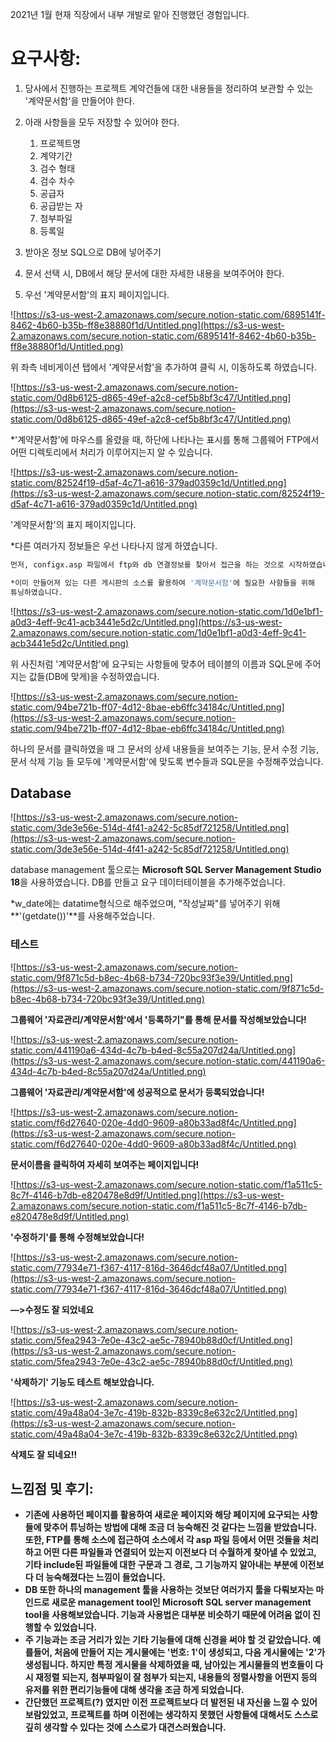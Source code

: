 2021년 1월 현재 직장에서 내부 개발로 맡아 진행했던 경험입니다.

# 요구사항:

1. 당사에서 진행하는 프로젝트 계약건들에 대한 내용들을 정리하여 보관할 수 있는 '계약문서함'을 만들어야 한다.
2. 아래 사항들을 모두 저장할 수 있어야 한다.
    1. 프로젝트명
    2. 계약기간
    3. 검수 형태
    4. 검수 차수
    5. 공급자
    6. 공급받는 자
    7. 첨부파일
    8. 등록일
3. 받아온 정보 SQL으로 DB에 넣어주기
4. 문서 선택 시, DB에서 해당 문서에 대한 자세한 내용을 보여주어야 한다.

1. 우선 '계약문서함'의 표지 페이지입니다.

![https://s3-us-west-2.amazonaws.com/secure.notion-static.com/6895141f-8462-4b60-b35b-ff8e38880f1d/Untitled.png](https://s3-us-west-2.amazonaws.com/secure.notion-static.com/6895141f-8462-4b60-b35b-ff8e38880f1d/Untitled.png)

위 좌측 네비게이션 탭에서 '계약문서함'을 추가하여 클릭 시, 이동하도록 하였습니다.

![https://s3-us-west-2.amazonaws.com/secure.notion-static.com/0d8b6125-d865-49ef-a2c8-cef5b8bf3c47/Untitled.png](https://s3-us-west-2.amazonaws.com/secure.notion-static.com/0d8b6125-d865-49ef-a2c8-cef5b8bf3c47/Untitled.png)

*'계약문서함'에 마우스를 올렸을 때, 하단에 나타나는 표시를 통해 그룹웨어 FTP에서 어떤 디렉토리에서 처리가 이루어지는지 알 수 있습니다.

![https://s3-us-west-2.amazonaws.com/secure.notion-static.com/82524f19-d5af-4c71-a616-379ad0359c1d/Untitled.png](https://s3-us-west-2.amazonaws.com/secure.notion-static.com/82524f19-d5af-4c71-a616-379ad0359c1d/Untitled.png)

'계약문서함'의 표지 페이지입니다.

*다른 여러가지 정보들은 우선 나타나지 않게 하였습니다.

```bash
먼저, configx.asp 파일에서 ftp와 db 연결정보를 찾아서 접근을 하는 것으로 시작하였습니다.

*이미 만들어져 있는 다른 게시판의 소스를 활용하여 '계약문서함'에 필요한 사항들을 위해 
튜닝하였습니다.
```

![https://s3-us-west-2.amazonaws.com/secure.notion-static.com/1d0e1bf1-a0d3-4eff-9c41-acb3441e5d2c/Untitled.png](https://s3-us-west-2.amazonaws.com/secure.notion-static.com/1d0e1bf1-a0d3-4eff-9c41-acb3441e5d2c/Untitled.png)

위 사진처럼 '계약문서함'에 요구되는 사항들에 맞추어 테이블의 이름과 SQL문에 주어지는 값들(DB에 맞게)을 수정하였습니다.

![https://s3-us-west-2.amazonaws.com/secure.notion-static.com/94be721b-ff07-4d12-8bae-eb6ffc34184c/Untitled.png](https://s3-us-west-2.amazonaws.com/secure.notion-static.com/94be721b-ff07-4d12-8bae-eb6ffc34184c/Untitled.png)

하나의 문서를 클릭하였을 때 그 문서의 상세 내용들을 보여주는 기능, 문서 수정 기능, 문서 삭제 기능 들 모두에 '계약문서함'에 맞도록 변수들과 SQL문을 수정해주었습니다.

## Database

![https://s3-us-west-2.amazonaws.com/secure.notion-static.com/3de3e56e-514d-4f41-a242-5c85df721258/Untitled.png](https://s3-us-west-2.amazonaws.com/secure.notion-static.com/3de3e56e-514d-4f41-a242-5c85df721258/Untitled.png)

database management 툴으로는 **Microsoft SQL Server Management Studio 18**을 사용하였습니다. DB를 만들고 요구 데이터테이블을 추가해주었습니다.

*w_date에는 datatime형식으로 해주었으며, "작성날짜"를 넣어주기 위해 **'(getdate())'**를 사용해주었습니다.

### 테스트

![https://s3-us-west-2.amazonaws.com/secure.notion-static.com/9f871c5d-b8ec-4b68-b734-720bc93f3e39/Untitled.png](https://s3-us-west-2.amazonaws.com/secure.notion-static.com/9f871c5d-b8ec-4b68-b734-720bc93f3e39/Untitled.png)

**그룹웨어 '자료관리/계약문서함'에서 '등록하기"를 통해 문서를 작성해보았습니다!**

![https://s3-us-west-2.amazonaws.com/secure.notion-static.com/441190a6-434d-4c7b-b4ed-8c55a207d24a/Untitled.png](https://s3-us-west-2.amazonaws.com/secure.notion-static.com/441190a6-434d-4c7b-b4ed-8c55a207d24a/Untitled.png)

**그룹웨어 '자료관리/계약문서함'에 성공적으로 문서가 등록되었습니다!**

![https://s3-us-west-2.amazonaws.com/secure.notion-static.com/f6d27640-020e-4dd0-9609-a80b33ad8f4c/Untitled.png](https://s3-us-west-2.amazonaws.com/secure.notion-static.com/f6d27640-020e-4dd0-9609-a80b33ad8f4c/Untitled.png)

**문서이름을 클릭하여 자세히 보여주는 페이지입니다!**

![https://s3-us-west-2.amazonaws.com/secure.notion-static.com/f1a511c5-8c7f-4146-b7db-e820478e8d9f/Untitled.png](https://s3-us-west-2.amazonaws.com/secure.notion-static.com/f1a511c5-8c7f-4146-b7db-e820478e8d9f/Untitled.png)

**'수정하기'를 통해 수정해보았습니다!**

![https://s3-us-west-2.amazonaws.com/secure.notion-static.com/77934e71-f367-4117-816d-3646dcf48a07/Untitled.png](https://s3-us-west-2.amazonaws.com/secure.notion-static.com/77934e71-f367-4117-816d-3646dcf48a07/Untitled.png)

**—>수정도 잘 되었네요**

![https://s3-us-west-2.amazonaws.com/secure.notion-static.com/5fea2943-7e0e-43c2-ae5c-78940b88d0cf/Untitled.png](https://s3-us-west-2.amazonaws.com/secure.notion-static.com/5fea2943-7e0e-43c2-ae5c-78940b88d0cf/Untitled.png)

**'삭제하기' 기능도 테스트 해보았습니다.**

![https://s3-us-west-2.amazonaws.com/secure.notion-static.com/49a48a04-3e7c-419b-832b-8339c8e632c2/Untitled.png](https://s3-us-west-2.amazonaws.com/secure.notion-static.com/49a48a04-3e7c-419b-832b-8339c8e632c2/Untitled.png)

**삭제도 잘 되네요!!**

## 느낌점 및 후기:

- **기존에 사용하던 페이지를 활용하여 새로운 페이지와 해당 페이지에 요구되는 사항들에 맞추어 튜닝하는 방법에 대해 조금 더 능숙해진 것 같다는 느낌을 받았습니다. 또한, FTP를 통해 소스에 접근하여 소스에서 각 asp 파일 등에서 어떤 것들을 처리하고 어떤 다른 파일들과 연결되어 있는지 이전보다 더 수월하게 찾아낼 수 있었고, 기타 include된 파일들에 대한 구문과 그 경로, 그 기능까지 알아내는 부분에 이전보다 더 능숙해졌다는 느낌이 들었습니다.**
- **DB 또한 하나의 management 툴을 사용하는 것보단 여러가지 툴을 다뤄보자는 마인드로 새로운 management tool인 Microsoft SQL server management tool을 사용해보았습니다. 기능과 사용법은 대부분 비슷하기 때문에 어려움 없이 진행할 수 있었습니다.**
- **주 기능과는 조금 거리가 있는 기타 기능들에 대해 신경을 써야 할 것 같았습니다. 예를들어, 처음에 만들어 지는 게시물에는 '번호: 1'이 생성되고, 다음 게시물에는 '2'가 생성됩니다. 하지만 특정 게시물을 삭제하였을 때, 남아있는 게시물들의 번호들이 다시 재정렬 되는지, 첨부파일이 잘 첨부가 되는지, 내용들의 정렬사항을 어떤지 등의 유저를 위한 편리기능들에 대해 생각을 조금 하게 되었습니다.**
- **간단했던 프로젝트(?) 였지만 이전 프로젝트보다 더 발전된 내 자신을 느낄 수 있어 보람있었고, 프로젝트를 하며 이전에는 생각하지 못했던 사항들에 대해서도 스스로 깊히 생각할 수 있다는 것에 스스로가 대견스러웠습니다.**
